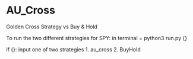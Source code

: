 # AU_Cross
Golden Cross Strategy vs Buy & Hold

To run the two different strategies for SPY:
in terminal = python3 run.py {}

 if {}:
    input one of two strategies
        1. au_cross
        2. BuyHold

